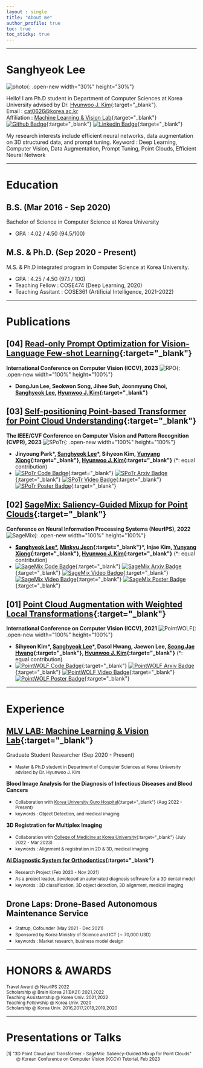 ```yaml
---
layout : single
title: "About me"
author_profile: true
toc: true
toc_sticky: true
---
```


---
# Sanghyeok Lee
![photo](/assets/images/KakaoTalk_20220802_223215356.jpg){: .open-new width="30%" height="30%"}

Hello! I am Ph.D student in Department of Computer Sciences at Korea University advised by Dr. [Hyunwoo J. Kim](https://www.hyunwoojkim.com/){:target="_blank"}.  
Email : cat0626@korea.ac.kr  
Affiliation : [Machine Learning & Vision Lab](https://mlv.korea.ac.kr/){:target="_blank"}  
[![Github Badge](https://img.shields.io/badge/Github-000?style=flat&logo=github)](https://github.com/Lsanghyeok){:target="_blank"}
[![Linkedin Badge](https://img.shields.io/badge/Linkedin-0A66C2?style=flat&logo=LinkedIn)](https://www.linkedin.com/in/sanghyeok-%E2%80%8Dlee-7030a3217){:target="_blank"}  

My research interests include efficient neural networks, data augmentation on 3D structured data, and prompt tuning. 
Keyword : Deep Learning, Computer Vision, Data Augmentation, Prompt Tuning, Point Clouds, Efficient Neural Network

---
# Education
## B.S. (Mar 2016 - Sep 2020)
Bachelor of Science in Computer Science at Korea University 
+ GPA : 4.02 / 4.50 (94.5/100)

## M.S. & Ph.D. (Sep 2020 - Present)
M.S. & Ph.D integrated program in Computer Science at Korea University.
+ GPA : 4.25 / 4.50 (97.1 / 100)
+ Teaching Fellow : COSE474 (Deep Learning, 2020)
+ Teaching Assitant : COSE361 (Artificial Intelligence, 2021-2022)

---
# Publications
## [04] [<U>Read-only Prompt Optimization for Vision-Language Few-shot Learning</U>](){:target="_blank"}
**International Conference on Computer Vision (ICCV), 2023**
![RPO](/assets/images/RPO.PNG){: .open-new width="100%" height="100%"}
+ **DongJun Lee, Seokwon Song, Jihee Suh, Joonmyung Choi, <U>Sanghyeok Lee</U>, [Hyunwoo J. Kim](https://www.hyunwoojkim.com/){:target="_blank"}** 

## [03] [<U>Self-positioning Point-based Transformer for Point Cloud Understanding</U>](https://openaccess.thecvf.com/content/CVPR2023/papers/Park_Self-Positioning_Point-Based_Transformer_for_Point_Cloud_Understanding_CVPR_2023_paper.pdf){:target="_blank"}
**The IEEE/CVF Conference on Computer Vision and Pattern Recognition (CVPR), 2023**
![SPoTr](/assets/images/SPoTr.PNG){: .open-new width="100%" height="100%"}
+ **Jinyoung Park\*, <U>Sanghyeok Lee</U>\*, Sihyeon Kim, [Yunyang Xiong](https://pages.cs.wisc.edu/~yunyang/){:target="_blank"}, [Hyunwoo J. Kim](https://www.hyunwoojkim.com/){:target="_blank"}** (*: equal contribution)
+ [![SPoTr Code Badge](https://img.shields.io/badge/Code-000?style=flat&logo=github)](https://github.com/mlvlab/SPoTr){:target="_blank"}
[![SPoTr Arxiv Badge](https://img.shields.io/badge/Arxiv-B31B1B?style=flat&logo=arXiv)](https://arxiv.org/abs/2303.16450){:target="_blank"}
[![SPoTr Video Badge](https://img.shields.io/badge/Video-FF0000?style=flat&logo=YouTube)](https://www.youtube.com/watch?v=5Q6P3LC-qI4&t=285s){:target="_blank"}
[![SPoTr Poster Badge](https://img.shields.io/badge/Poster-485A62?style=flat&logo=Code%20Review)](https://lsanghyeok.github.io/assets/images/SPoTr_poster.pdf){:target="_blank"}

## [02] [<U>SageMix: Saliency-Guided Mixup for Point Clouds</U>](https://openreview.net/forum?id=q-FRENiEP_d){:target="_blank"}
**Conference on Neural Information Processing Systems (NeurIPS), 2022**
![SageMix](/assets/images/SageMix.jpg){: .open-new width="100%" height="100%"}
+ **<U><span style="color:#000000">Sanghyeok Lee\*</span></U>, [Minkyu Jeon](https://minkyujeon.github.io/){:target="_blank"}\*, Injae Kim, [Yunyang Xiong](https://pages.cs.wisc.edu/~yunyang/){:target="_blank"}, [Hyunwoo J. Kim](https://www.hyunwoojkim.com/){:target="_blank"}** (*: equal contribution)
+ [![SageMix Code Badge](https://img.shields.io/badge/Code-000?style=flat&logo=github)](https://github.com/mlvlab/SageMix){:target="_blank"}
[![SageMix Arxiv Badge](https://img.shields.io/badge/Arxiv-B31B1B?style=flat&logo=arXiv)](https://arxiv.org/abs/2210.06944){:target="_blank"}
[![SageMix Video Badge](https://img.shields.io/badge/Video-FF0000?style=flat&logo=YouTube)](https://www.youtube.com/watch?v=bLq2iuB4wZ4&t=123s){:target="_blank"}
[![SageMix Video Badge](https://img.shields.io/badge/Video(kor)-FF0000?style=flat&logo=YouTube)](https://www.youtube.com/watch?v=uXeY1CqM-xs&t=11s){:target="_blank"}
[![SageMix Poster Badge](https://img.shields.io/badge/Poster-485A62?style=flat&logo=Code%20Review)](https://lsanghyeok.github.io/assets/images/SageMix-poster.png){:target="_blank"}


## [01] [<U>Point Cloud Augmentation with Weighted Local Transformations</U>](https://openaccess.thecvf.com/content/ICCV2021/html/Kim_Point_Cloud_Augmentation_With_Weighted_Local_Transformations_ICCV_2021_paper.html){:target="_blank"}  
**International Conference on Computer Vision (ICCV), 2021**
![PointWOLF](/assets/images/PointWOLF_main.png){: .open-new width="100%" height="100%"}
+ **Sihyeon Kim\*, <U>Sanghyeok Lee</U>\*, Dasol Hwang, Jaewon Lee, [Seong Jae Hwang](https://micv.yonsei.ac.kr/seongjae){:target="_blank"}, [Hyunwoo J. Kim](https://www.hyunwoojkim.com/){:target="_blank"}** (*: equal contribution)
+ [![PointWOLF Code Badge](https://img.shields.io/badge/Code-000?style=flat&logo=github)](https://github.com/mlvlab/PointWOLF){:target="_blank"}
[![PointWOLF Arxiv Badge](https://img.shields.io/badge/Arxiv-B31B1B?style=flat&logo=arXiv)](https://arxiv.org/abs/2110.05379){:target="_blank"}
[![PointWOLF Video Badge](https://img.shields.io/badge/Video-FF0000?style=flat&logo=YouTube)](https://www.youtube.com/watch?v=8XHzNz5MSiU){:target="_blank"}
[![PointWOLF Poster Badge](https://img.shields.io/badge/Poster-485A62?style=flat&logo=Code%20Review)](https://lsanghyeok.github.io/assets/images/PointWOLF.jpg){:target="_blank"}


---
# Experience
## [MLV LAB: Machine Learning & Vision Lab](https://mlv.korea.ac.kr/){:target="_blank"}  
Graduate Student Researcher (Sep 2020 - Present)   
+ <small>Master & Ph.D student in Department of Computer Sciences at Korea University advised by Dr. Hyunwoo J. Kim</small>  

**Blood Image Analysis for the Diagnosis of Infectious Diseases and Blood Cancers**
+ <small>Collaboration with [Korea University Guro Hospital](https://guro.kumc.or.kr/kr/doctor-department/doctor/view.do?drNo=6049){:target="_blank"} (Aug 2022 - Present)</small>  
+ <small>keywords : Object Detection, and medical imaging</small>

**3D Registration for Multiplex Imaging**
+ <small>Collaboration with [College of Medicine at Korea University](https://medicine.korea.ac.kr/web/www/-28?p_p_id=ProfessorInfo_WAR_professorInfoportlet&p_p_lifecycle=0&p_p_state=normal&p_p_mode=view&p_p_col_id=column-1&p_p_col_pos=1&p_p_col_count=2&_ProfessorInfo_WAR_professorInfoportlet_curPage=8&_ProfessorInfo_WAR_professorInfoportlet_action=view_message&_ProfessorInfo_WAR_professorInfoportlet_infoId=02710){:target="_blank"} (July 2022 - Mar 2023)</small>  
+ <small>keywords : Alignment & registration in 2D & 3D, medical imaging</small>
  
**[AI Diagnostic System for Orthodontics](https://mylign.co.kr/){:target="_blank"}**
+ <small>Research Project (Feb 2020 - Nov 2021)</small>  
+ <small>As a project leader, developed an automated diagnosis software for a 3D dental model</small>  
+ <small>keywords : 3D classification, 3D object detection, 3D alignment, medical imaging</small>

## Drone Laps: Drone-Based Autonomous Maintenance Service
+ <small>Statrup, Cofounder (May 2021 - Dec 2021)</small>  
+ <small>Sponsored by Korea Ministry of Science and ICT (∼ 70,000 USD)</small>  
+ <small>keywords : Market research, business model design</small>

---
# HONORS & AWARDS
<small>Travel Award @ NeurIPS 2022  
Scholarship @ Brain Korea 21(BK21) 2021,2022  
Teaching Assistantship @ Korea Univ. 2021,2022  
Teaching Fellowship @ Korea Univ. 2020  
Scholarship @ Korea Univ. 2016,2017,2018,2019,2020</small>

---
# Presentations or Talks
<small>[1] "3D Point Cloud and Transformer - SageMix: Saliency-Guided Mixup for Point Clouds"  
&nbsp;&nbsp;&nbsp;&nbsp;&nbsp;&nbsp;&nbsp;&nbsp;@ Korean Conference on Computer Vision (KCCV) Tutorial, Feb 2023
</small>
